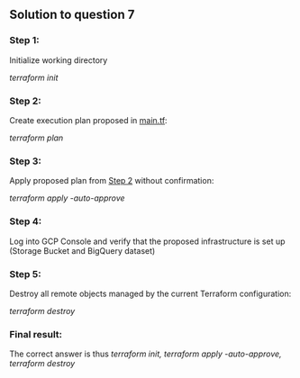 ## Solution to question 7

### Step 1:
Initialize working directory

_terraform init_
### Step 2:
Create execution plan proposed in [main.tf](main.tf):

_terraform plan_

### Step 3:
Apply proposed plan from [Step 2](#step-2) without confirmation:

_terraform apply -auto-approve_

### Step 4:
Log into GCP Console and verify that the proposed infrastructure is set up (Storage Bucket and BigQuery dataset)

### Step 5:
Destroy all remote objects managed by the current Terraform configuration:

_terraform destroy_

### Final result:

The correct answer is thus _terraform init, terraform apply -auto-approve, terraform destroy_